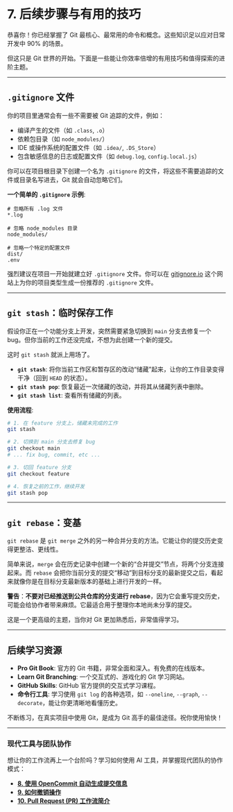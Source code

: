 # 7. 后续步骤与有用的技巧

恭喜你！你已经掌握了 Git 最核心、最常用的命令和概念。这些知识足以应对日常开发中 90% 的场景。

但这只是 Git 世界的开始。下面是一些能让你效率倍增的有用技巧和值得探索的进阶主题。

---

## `.gitignore` 文件

你的项目里通常会有一些不需要被 Git 追踪的文件，例如：
*   编译产生的文件（如 `.class`, `.o`）
*   依赖包目录（如 `node_modules/`）
*   IDE 或操作系统的配置文件（如 `.idea/`, `.DS_Store`）
*   包含敏感信息的日志或配置文件（如 `debug.log`, `config.local.js`）

你可以在项目根目录下创建一个名为 `.gitignore` 的文件，将这些不需要追踪的文件或目录名写进去，Git 就会自动忽略它们。

**一个简单的 `.gitignore` 示例**:
```
# 忽略所有 .log 文件
*.log

# 忽略 node_modules 目录
node_modules/

# 忽略一个特定的配置文件
dist/
.env
```
强烈建议在项目一开始就建立好 `.gitignore` 文件。你可以在 [gitignore.io](https://www.toptal.com/developers/gitignore) 这个网站上为你的项目类型生成一份推荐的 `.gitignore` 文件。

---

## `git stash`：临时保存工作

假设你正在一个功能分支上开发，突然需要紧急切换到 `main` 分支去修复一个 bug。但你当前的工作还没完成，不想为此创建一个新的提交。

这时 `git stash` 就派上用场了。

*   **`git stash`**: 将你当前工作区和暂存区的改动“储藏”起来，让你的工作目录变得干净（回到 `HEAD` 的状态）。
*   **`git stash pop`**: 恢复最近一次储藏的改动，并将其从储藏列表中删除。
*   **`git stash list`**: 查看所有储藏的列表。

**使用流程**:
```bash
# 1. 在 feature 分支上，储藏未完成的工作
git stash

# 2. 切换到 main 分支去修复 bug
git checkout main
# ... fix bug, commit, etc ...

# 3. 切回 feature 分支
git checkout feature

# 4. 恢复之前的工作，继续开发
git stash pop
```

---

## `git rebase`：变基

`git rebase` 是 `git merge` 之外的另一种合并分支的方法。它能让你的提交历史变得更整洁、更线性。

简单来说，`merge` 会在历史记录中创建一个新的“合并提交”节点，将两个分支连接起来。而 `rebase` 会把你当前分支的提交“移动”到目标分支的最新提交之后，看起来就像你是在目标分支最新版本的基础上进行开发的一样。

**警告**：**不要对已经推送到公共仓库的分支进行 rebase**，因为它会重写提交历史，可能会给协作者带来麻烦。它最适合用于整理你本地尚未分享的提交。

这是一个更高级的主题，当你对 Git 更加熟悉后，非常值得学习。

---

## 后续学习资源

*   **Pro Git Book**: 官方的 Git 书籍，非常全面和深入。有免费的在线版本。
*   **Learn Git Branching**: 一个交互式的、游戏化的 Git 学习网站。
*   **GitHub Skills**: GitHub 官方提供的交互式学习课程。
*   **命令行工具**: 学习使用 `git log` 的各种选项，如 `--oneline`, `--graph`, `--decorate`，能让你更清晰地看懂历史。

不断练习，在真实项目中使用 Git，是成为 Git 高手的最佳途径。祝你使用愉快！

---
### 现代工具与团队协作
想让你的工作流再上一个台阶吗？学习如何使用 AI 工具，并掌握现代团队的协作模式：
*   **[8. 使用 OpenCommit 自动生成提交信息](./08-Automating-Commits-with-OpenCommit.md)**
*   **[9. 如何撤销操作](./09-Undoing-Things.md)**
*   **[10. Pull Request (PR) 工作流简介](./10-Pull-Request-Workflow.md)**
